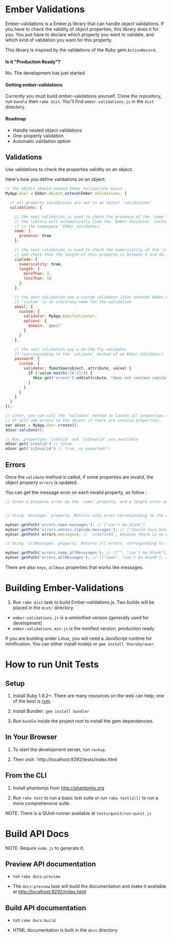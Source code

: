 
# Ember Validations

Ember-validations is a Ember.js library that can handle object validations. If you have to check the validity of object properties, 
this library does it for you. You just have to declare which property you want to validate, and which kind of validation you want for this property.

This library is inspired by the validations of the Ruby gem `ActiveRecord`.

#### Is it "Production Ready"?

No. The development has just started.

#### Getting ember-validations

Currently you must build ember-validations yourself. Clone the repository, run `bundle` then `rake dist`. You'll find `ember-validations.js` in the `dist` directory.

#### Roadmap

* Handle nested object validations
* One-property validation
* Automatic validation option


## Validations

Use validations to check the properties validity on an object.

Here's how you define validations on an object:

``` javascript
// the object should extend Ember.Validations mixin
MyApp.User = Ember.Object.extend(Ember.Validations, {

  // all property validations are set in an object 'validations'
  validations: {

    // the next validation is used to check the presence of the 'name' property.
    // the library will automatically find the `Ember.Validator` called `PresenceValidator`
    // in the namespace `Ember.Validators`
    name: {
      presence: true
    },

    // the next validation is used to check the numericality of the 'zipCode' property,
    // and check that the length of this property is between 3 and 10.
    zipCode: {
      numericality: true,
      length: {
        moreThan: 3,
        lessThan: 10
      }
    },

    // the next validation use a custom validator (that extends Ember.Validator)
    // 'custom' is an arbitrary name for the validation
    email: {
      custom: {
        validator: MyApp.EmailValidator,
        options: {
          domain: 'gmail'
        }
      }
    },

    // the next validation use a on-the-fly validator
    // (corresponding to the `validate` method of an Ember.Validator)
    password: {
      custom: {
        validator: function(object, attribute, value) {
          if (!value.match(/[A-Z]/)) {
            this.get('errors').add(attribute, "does not contain capital letters");
          }
        }
      }
    }
  }
});

// Later, you can call the 'validate' method to launch all properties validations.
// It will add errors to the object if there are invalid properties.
var aUser = MyApp.User.create();
aUser.validate();

// Now, properties 'isValid' and 'isInvalid' are available
aUser.get('isValid') // false
aUser.get('isInvalid') // true, as expected(!)
```

## Errors

Once the `validate` method is called, if some properties are invalid, the object property `errors` is updated.

You can get the message error on each invalid property, as follow :

``` javascript
// Given a presence error on the 'name' property, and a length error on the 'address.zipCode' property


// Using `messages` property. Returns only error corresponding to the exact path

myUser.getPath('errors.name.messages'); // ["can't be blank"]
myUser.getPath('errors.adress.zipCode.messages'); // ["should have between 5 and 10 characters"]
myUser.getPath( errors.messages); // `undefined`, because there is no error at this path

// Using `allMessages` property. Returns all errors, corresponding to the exact path and nested errors

myUser.getPath('errors.name.allMesssages'); // [["", "can't be blank"]]
myUser.getPath('errors.allMessages'); // [["name", "can't be blank"], ["address.id", "should have between 5 and 10 characters"]]

```

There are also `keys`, `allKeys` properties that works like messages.

# Building Ember-Validations

1. Run `rake dist` task to build Ember-validations.js. Two builds will be placed in the `dist/` directory.
  * `ember-validations.js` is a unminified version (generally used for development)
  * `ember-validations.min.js` is the minified version, production ready

If you are building under Linux, you will need a JavaScript runtime for
minification. You can either install nodejs or `gem install
therubyracer`.


# How to run Unit Tests

## Setup

1. Install Ruby 1.9.2+. There are many resources on the web can help; one of the best is [rvm](https://rvm.io/).

2. Install Bundler: `gem install bundler`

3. Run `bundle` inside the project root to install the gem dependencies.

## In Your Browser

1. To start the development server, run `rackup`.

2. Then visit: `http://localhost:9292/tests/index.html

## From the CLI

1. Install phantomjs from http://phantomjs.org

2. Run `rake test` to run a basic test suite or run `rake test[all]` to
   run a more comprehensive suite.

NOTE: There is a QUnit-runner available at `tests/qunit/run-qunit.js`

# Build API Docs

NOTE: Require `node.js` to generate it.

## Preview API documentation

* run `rake docs:preview`

* The `docs:preview` task will build the documentation and make it available at <http://localhost:9292/index.html>

## Build API documentation

* run `rake docs:build`

* HTML documentation is built in the `docs` directory